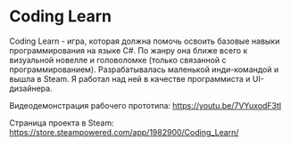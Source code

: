 # Coding Learn
  Coding Learn - игра, которая должна помочь освоить базовые навыки программирования на языке C#. По жанру она ближе всего к визуальной новелле и головоломке (только связанной с программированием). Разрабатывалась маленькой инди-командой и вышла в Steam. Я работал над ней в качестве программиста и UI-дизайнера.
  
  Видеодемонстрация рабочего прототипа: https://youtu.be/7VYuxodF3tI
  
  Страница проекта в Steam: https://store.steampowered.com/app/1982900/Coding_Learn/
